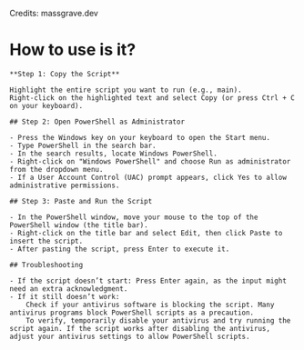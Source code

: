 Credits: massgrave.dev

# How to use is it?

    **Step 1: Copy the Script**

    Highlight the entire script you want to run (e.g., main).
    Right-click on the highlighted text and select Copy (or press Ctrl + C on your keyboard).

    ## Step 2: Open PowerShell as Administrator

    - Press the Windows key on your keyboard to open the Start menu.
    - Type PowerShell in the search bar.
    - In the search results, locate Windows PowerShell.
    - Right-click on "Windows PowerShell" and choose Run as administrator from the dropdown menu.
    - If a User Account Control (UAC) prompt appears, click Yes to allow administrative permissions.

    ## Step 3: Paste and Run the Script

    - In the PowerShell window, move your mouse to the top of the PowerShell window (the title bar).
    - Right-click on the title bar and select Edit, then click Paste to insert the script.
    - After pasting the script, press Enter to execute it.

    ## Troubleshooting

    - If the script doesn’t start: Press Enter again, as the input might need an extra acknowledgment.
    - If it still doesn’t work:
        Check if your antivirus software is blocking the script. Many antivirus programs block PowerShell scripts as a precaution.
        To verify, temporarily disable your antivirus and try running the script again. If the script works after disabling the antivirus, adjust your antivirus settings to allow PowerShell scripts.
